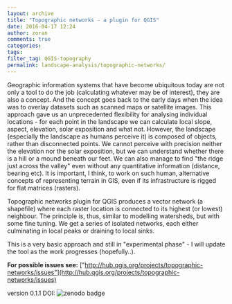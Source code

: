 ```yaml
---
layout: archive
title: "Topographic networks - a plugin for QGIS"
date: 2016-04-17 12:24
author: zoran
comments: true
categories: 
tags:
filter_tag: QGIS-topography
permalink: landscape-analysis/topographic-networks/
---
```


Geographic information systems that have become ubiquitous today are not only a tool to do the job (calculating whatever may be of interest), they are also a concept. And the concept goes back to the early days when the idea was to overlay datasets such as scanned maps or satellite images. This approach gave us an unprecedented flexibility for analysing individual locations - for each point in the landscape we can calculate local slope, aspect, elevation, solar exposition and what not. However, the landscape (especially the landscape as humans perceive it) is composed of objects, rather than disconnected points. We cannot perceive with precision neither the elevation nor the solar exposition, but we can understand whether there is a hill or a mound beneath our feet. We can also manage to find "the ridge just across the valley" even without any quantitative information (distance, bearing etc). It is important, I think, to work on such human, alternative concepts of representing terrain in GIS, even if its infrastructure is rigged for flat matrices (rasters).

Topographic networks plugin for QGIS produces a vector network (a shapefile) where each raster location is connected to its highest (or lowest) neighbour. The principle is, thus, similar to modelling watersheds, but with some fine tuning. We get a series of isolated networks, each either culminating in local peaks or draining to local sinks.

This is a very basic approach and still in "experimental phase" - I will update the tool as the work progresses (hopefully..).

**For possible issues see:** ["http://hub.qgis.org/projects/topographic-networks/issues"](http://hub.qgis.org/projects/topographic-networks/issues)

version 0.1.1 DOI: ![zenodo badge](https://zenodo.org/badge/22929/zoran-cuckovic/QGIS-topographic-networks.svg)





